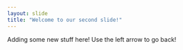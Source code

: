 ```yaml
---
layout: slide
title: "Welcome to our second slide!"
---
```

Adding some new stuff here!
Use the left arrow to go back!
